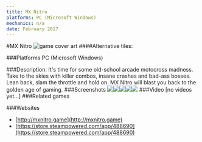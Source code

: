 ```yaml
---
title: MX Nitro
platforms: PC (Microsoft Windows)
mechanics: n/a
date: February 2017
---
```

#MX Nitro
![game cover art](//images.igdb.com/igdb/image/upload/t_cover_big/uuftnnjcp435kplqc75t.jpg "Logo Title Text 1")
####Alternative tiles:

###Platforms
PC (Microsoft Windows)

###Description:
It's time for some old-school arcade motocross madness. Take to the skies with killer combos, insane crashes and bad-ass bosses. Lean back, slam the throttle and hold on. MX Nitro will blast you back to the golden age of gaming.
###Screenshots
<a target="_blank" href="//images.igdb.com/igdb/image/upload/t_cover_big/iyhxynudw7ebk5axy6i5.jpg"><img src="//images.igdb.com/igdb/image/upload/t_thumb/iyhxynudw7ebk5axy6i5.jpg"/></a><a target="_blank" href="//images.igdb.com/igdb/image/upload/t_cover_big/er8bovkjvc29ypqzxp6q.jpg"><img src="//images.igdb.com/igdb/image/upload/t_thumb/er8bovkjvc29ypqzxp6q.jpg"/></a><a target="_blank" href="//images.igdb.com/igdb/image/upload/t_cover_big/esxavyq9kmadjuvzhn2u.jpg"><img src="//images.igdb.com/igdb/image/upload/t_thumb/esxavyq9kmadjuvzhn2u.jpg"/></a><a target="_blank" href="//images.igdb.com/igdb/image/upload/t_cover_big/axmgziesy5ebccfzlj5a.jpg"><img src="//images.igdb.com/igdb/image/upload/t_thumb/axmgziesy5ebccfzlj5a.jpg"/></a><a target="_blank" href="//images.igdb.com/igdb/image/upload/t_cover_big/vnonqljvgmovewd8jqoi.jpg"><img src="//images.igdb.com/igdb/image/upload/t_thumb/vnonqljvgmovewd8jqoi.jpg"/></a>
###Video
[no videos yet...]
###Related games

###Websites
* [http://mxnitro.game](http://mxnitro.game)
* [https://store.steampowered.com/app/488690](https://store.steampowered.com/app/488690)
